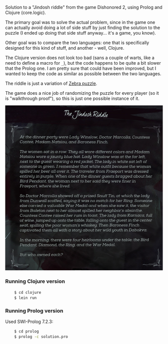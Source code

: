 Solution to a "Jindosh riddle" from the game Dishonored 2, using Prolog and Clojure (core.logic).

The primary goal was to solve the actual problem, since in the game one can actually avoid doing a lot of side stuff by just finding the solution to the puzzle (I ended up doing that side stuff anyway... it's a game, you know).

Other goal was to compare the two languages: one that is specifically designed for this kind of stuff, and another - well, Clojure.

The Clojure version does not look too bad (sans a couple of warts, like a need to define a macro for `_`), but the code happens to be quite a bit slower that the Prolog one. I am pretty sure that could have been improved, but I wanted to keep the code as similar as possible between the two languages.

The riddle is just a variation of [Zebra puzzle](https://en.wikipedia.org/wiki/Zebra_Puzzle).

The game does a nice job of randomizing the puzzle for every player (so it is "walkthrough proof"), so this is just one possible instance of it.

![](img/riddle.jpg)

### Running Clojure version

```bash
    $ cd clojure
    $ lein run
```

### Running Prolog version

  Used SWI-Prolog 7.2.3:

```bash
    $ cd prolog
    $ prolog -c solution.pro
```
